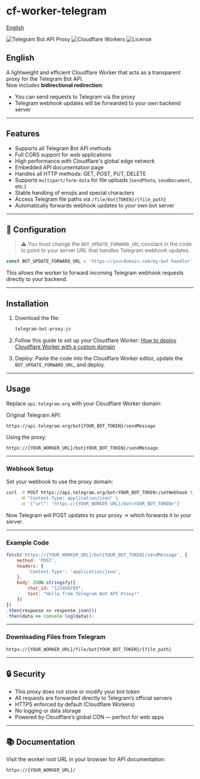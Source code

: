 # cf-worker-telegram

[English](#english)

![Telegram Bot API Proxy](https://img.shields.io/badge/Telegram-Bot%20API%20Proxy-blue?logo=telegram)
![Cloudflare Workers](https://img.shields.io/badge/Cloudflare-Workers-orange?logo=cloudflare)
![License](https://img.shields.io/badge/license-MIT-green)

## English

A lightweight and efficient Cloudflare Worker that acts as a transparent proxy for the Telegram Bot API.  
Now includes **bidirectional redirection**:
- You can send requests to Telegram via the proxy
- Telegram webhook updates will be forwarded to your own backend server

---

## Features

- Supports all Telegram Bot API methods
- Full CORS support for web applications
- High performance with Cloudflare's global edge network
- Embedded API documentation page
- Handles all HTTP methods: GET, POST, PUT, DELETE
- Supports `multipart/form-data` for file uploads (`sendPhoto`, `sendDocument`, etc.)
- Stable handling of emojis and special characters
- Access Telegram file paths via `/file/bot{TOKEN}/{file_path}`
- Automatically forwards webhook updates to your own bot server

---

## 🔧 Configuration

> ⚠️ You must change the `BOT_UPDATE_FORWARD_URL` constant in the code to point to your server URL that handles Telegram webhook updates.

```javascript
const BOT_UPDATE_FORWARD_URL = 'https://yourdomain.com/my-bot-handler';
````

This allows the worker to forward incoming Telegram webhook requests directly to your backend.

---

## Installation

1. Download the file:

   ```bash
   telegram-bot-proxy.js
   ```
2. Follow this guide to set up your Cloudflare Worker:
   [How to deploy Cloudflare Worker with a custom domain](https://dev.to/andyjessop/setting-up-a-new-cloudflare-worker-with-a-custom-domain-fl9)
3. Deploy:
   Paste the code into the Cloudflare Worker editor, update the `BOT_UPDATE_FORWARD_URL`, and deploy.

---

## Usage

Replace `api.telegram.org` with your Cloudflare Worker domain:

Original Telegram API:

```
https://api.telegram.org/bot{YOUR_BOT_TOKEN}/sendMessage
```

Using the proxy:

```
https://{YOUR_WORKER_URL}/bot{YOUR_BOT_TOKEN}/sendMessage
```

---

### Webhook Setup

Set your webhook to use the proxy domain:

```bash
curl -X POST https://api.telegram.org/bot<YOUR_BOT_TOKEN>/setWebhook \
     -H "Content-Type: application/json" \
     -d '{"url": "https://{YOUR_WORKER_URL}/bot<YOUR_BOT_TOKEN>"}'
```

Now Telegram will POST updates to your proxy → which forwards it to your server.

---

### Example Code

```javascript
fetch('https://{YOUR_WORKER_URL}/bot{YOUR_BOT_TOKEN}/sendMessage', {
    method: 'POST',
    headers: {
        'Content-Type': 'application/json',
    },
    body: JSON.stringify({
        chat_id: "123456789",
        text: "Hello from Telegram Bot API Proxy!"
    })
})
.then(response => response.json())
.then(data => console.log(data));
```

---

### Downloading Files from Telegram

```
https://{YOUR_WORKER_URL}/file/bot{YOUR_BOT_TOKEN}/{file_path}
```

---

## 🔒 Security

* This proxy does not store or modify your bot token
* All requests are forwarded directly to Telegram’s official servers
* HTTPS enforced by default (Cloudflare Workers)
* No logging or data storage
* Powered by Cloudflare’s global CDN — perfect for web apps

---

## 📚 Documentation

Visit the worker root URL in your browser for API documentation:

```
https://{YOUR_WORKER_URL}/
```
